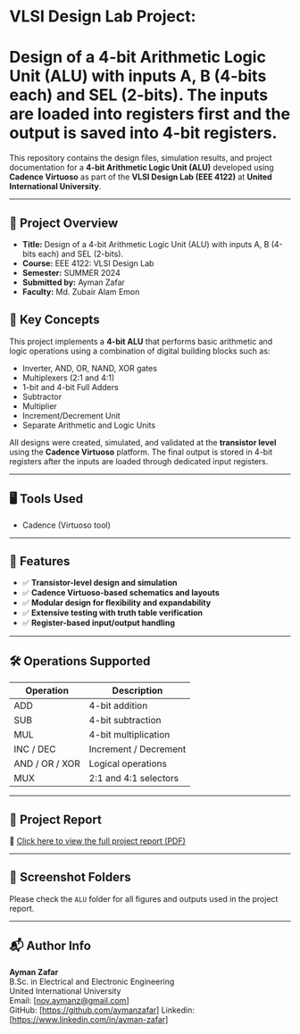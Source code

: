# VLSI Design Lab Project:

# Design of a 4-bit Arithmetic Logic Unit (ALU) with inputs A, B (4-bits each) and SEL (2-bits). The inputs are loaded into registers first and the output is saved into 4-bit registers.

This repository contains the design files, simulation results, and project documentation for a **4-bit Arithmetic Logic Unit (ALU)** developed using **Cadence Virtuoso** as part of the **VLSI Design Lab (EEE 4122)** at **United International University**.

---

## 📄 Project Overview

- **Title:** Design of a 4-bit Arithmetic Logic Unit (ALU) with inputs A, B (4-bits each) and SEL (2-bits).
- **Course:** EEE 4122: VLSI Design Lab
- **Semester:** SUMMER 2024
- **Submitted by:** Ayman Zafar
- **Faculty:**  Md. Zubair Alam Emon


## 🧠 Key Concepts

This project implements a **4-bit ALU** that performs basic arithmetic and logic operations using a combination of digital building blocks such as:

- Inverter, AND, OR, NAND, XOR gates  
- Multiplexers (2:1 and 4:1)  
- 1-bit and 4-bit Full Adders  
- Subtractor  
- Multiplier  
- Increment/Decrement Unit  
- Separate Arithmetic and Logic Units

All designs were created, simulated, and validated at the **transistor level** using the **Cadence Virtuoso** platform. The final output is stored in 4-bit registers after the inputs are loaded through dedicated input registers.

---
## 🖥️ Tools Used

- Cadence (Virtuoso tool)

---

## 🧠 Features

- ✅ **Transistor-level design and simulation**
- ✅ **Cadence Virtuoso-based schematics and layouts**
- ✅ **Modular design for flexibility and expandability**
- ✅ **Extensive testing with truth table verification**
- ✅ **Register-based input/output handling**

---

## 🛠 Operations Supported

| Operation     | Description             |
|---------------|--------------------------|
| ADD           | 4-bit addition            |
| SUB           | 4-bit subtraction         |
| MUL           | 4-bit multiplication      |
| INC / DEC     | Increment / Decrement     |
| AND / OR / XOR| Logical operations        |
| MUX           | 2:1 and 4:1 selectors     |


---

## 📄 Project Report

📎 [Click here to view the full project report (PDF)](./Project_Report/Design_of_a_4-bit_ALU.pdf)

---

## 📸 Screenshot Folders

Please check the `ALU` folder for all figures and outputs used in the project report.

---

## 📬 Author Info

**Ayman Zafar**  
B.Sc. in Electrical and Electronic Engineering  
United International University  
Email: [nov.aymanz@gmail.com]  
GitHub: [https://github.com/aymanzafar]
Linkedin: [https://www.linkedin.com/in/ayman-zafar]

